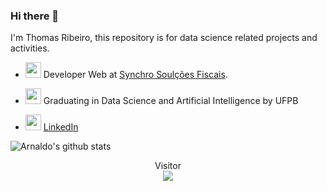 ### Hi there 👋

I'm Thomas Ribeiro, this repository is for data science related projects and activities.

- <img width="25" src="https://blog.synchro.com.br/wp-content/themes/synchro-blog/resources/images/ico-logo-synchro-w.svg"> Developer Web at [Synchro Soulções Fiscais](http://synchro.com.br/).

- <img width="25" src="https://www.ufpb.br/ufpb/image-base/logo-ufpb-dark.png"> Graduating in Data Science and Artificial Intelligence by UFPB

- <img width="25" src="https://i.pinimg.com/originals/ce/09/3c/ce093c7214ad357bb665cfd2f66a8b6b.png"> [LinkedIn](https://www.linkedin.com/in/thomas-ribeiro-0164a219a/)


![Arnaldo's github stats](https://github-readme-stats.vercel.app/api?username=thomasr-02&count_private=true&show_icons=true&theme=dracula)

<p align="center"> 
  Visitor<br>
  <img src="https://profile-counter.glitch.me/thomasr-02/count.svg" />
</p>
